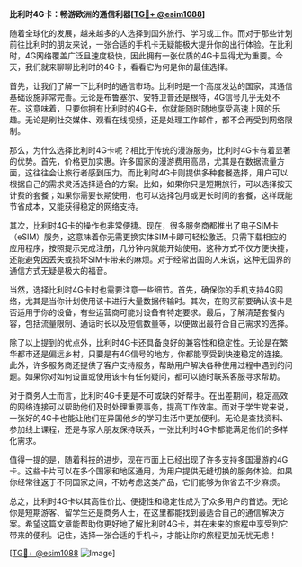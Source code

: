 **比利时4G卡：畅游欧洲的通信利器[[TG💪+ @esim1088](https://t.me/s/esim1088)]**

随着全球化的发展，越来越多的人选择到国外旅行、学习或工作。而对于那些计划前往比利时的朋友来说，一张合适的手机卡无疑能极大提升你的出行体验。在比利时，4G网络覆盖广泛且速度极快，因此拥有一张优质的4G卡显得尤为重要。今天，我们就来聊聊比利时的4G卡，看看它为何是你的最佳选择。

首先，让我们了解一下比利时的通信市场。比利时是一个高度发达的国家，其通信基础设施非常完善。无论是布鲁塞尔、安特卫普还是根特，4G信号几乎无处不在。这意味着，只要你拥有比利时的4G卡，你就能随时随地享受高速上网的乐趣。无论是刷社交媒体、观看在线视频，还是处理工作邮件，都不会再受到网络限制。

那么，为什么选择比利时4G卡呢？相比于传统的漫游服务，比利时4G卡有着显著的优势。首先，价格更加实惠。许多国家的漫游费用高昂，尤其是在数据流量方面，这往往会让旅行者感到压力。而比利时4G卡则提供多种套餐选择，用户可以根据自己的需求灵活选择适合的方案。比如，如果你只是短期旅行，可以选择按天计费的套餐；如果你需要长期使用，也可以选择包月或更长时间的套餐，这样既能节省成本，又能获得稳定的网络支持。

其次，比利时4G卡的操作也非常便捷。现在，很多服务商都推出了电子SIM卡（eSIM）服务，这意味着你无需更换实体SIM卡即可轻松激活。只需下载相应的应用程序，按照提示完成注册，几分钟内就能开始使用。这种方式不仅方便快捷，还能避免因丢失或损坏SIM卡带来的麻烦。对于经常出国的人来说，这种无国界的通信方式无疑是极大的福音。

当然，选择比利时4G卡时也需要注意一些细节。首先，确保你的手机支持4G网络，尤其是当你计划使用该卡进行大量数据传输时。其次，在购买前要确认该卡是否适用于你的设备，有些运营商可能对设备有特定要求。最后，了解清楚套餐内容，包括流量限制、通话时长以及短信数量等，以便做出最符合自己需求的选择。

除了以上提到的优点外，比利时4G卡还具备良好的兼容性和稳定性。无论是在繁华都市还是偏远乡村，只要是有4G信号的地方，你都能享受到快速稳定的连接。此外，许多服务商还提供了客户支持服务，帮助用户解决各种使用过程中遇到的问题。如果你对如何设置或使用该卡有任何疑问，都可以随时联系客服寻求帮助。

对于商务人士而言，比利时4G卡更是不可或缺的好帮手。在出差期间，稳定高效的网络连接可以帮助他们及时处理重要事务，提高工作效率。而对于学生党来说，一张好的4G卡也能让他们在异国他乡的学习生活中更加便利。无论是查找资料、参加线上课程，还是与家人朋友保持联系，一张比利时4G卡都能满足他们的多样化需求。

值得一提的是，随着科技的进步，现在市面上已经出现了许多支持多国漫游的4G卡。这些卡片可以在多个国家和地区通用，为用户提供无缝切换的服务体验。如果你经常往返于不同国家之间，不妨考虑这类产品，它们能够为你省去不少麻烦。

总之，比利时4G卡以其高性价比、便捷性和稳定性成为了众多用户的首选。无论你是短期游客、留学生还是商务人士，在这里都能找到最适合自己的通信解决方案。希望这篇文章能帮助你更好地了解比利时4G卡，并在未来的旅程中享受到它带来的便利。记住，选择一张合适的手机卡，才能让你的旅程更加无忧无虑！

[[TG💪+ @esim1088](https://t.me/s/esim1088) ![Image](https://i.postimg.cc/4NQfJmqS/Snipaste-2025-05-13-00-14-12.png)]